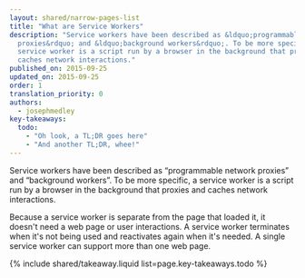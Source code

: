 ```yaml
---
layout: shared/narrow-pages-list
title: "What are Service Workers"
description: "Service workers have been described as &ldquo;programmable network
  proxies&rdquo; and &ldquo;background workers&rdquo;. To be more specific, a 
  service worker is a script run by a browser in the background that proxies and 
  caches network interactions."
published_on: 2015-09-25
updated_on: 2015-09-25
order: 1
translation_priority: 0
authors:
  - josephmedley
key-takeaways:
  todo:
    - "Oh look, a TL;DR goes here"
    - "And another TL;DR, whee!"
---
```


<p class="intro">
  Service workers have been described as &ldquo;programmable network
  proxies&rdquo; and &ldquo;background workers&rdquo;. To be more specific, a 
  service worker is a script run by a browser in the background that proxies and 
  caches network interactions.
</p>

Because a service worker is separate from the page that loaded it, it doesn't 
need a web page or user interactions. A service worker terminates when it's not 
being used and reactivates again when it's needed. A single service worker can 
support more than one web page.

{% include shared/takeaway.liquid list=page.key-takeaways.todo %}

